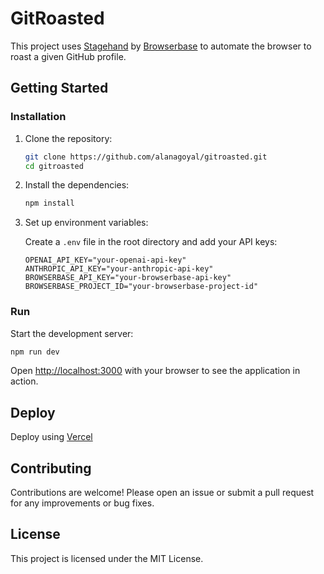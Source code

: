 # GitRoasted

This project uses [Stagehand](https://github.com/browserbase/stagehand) by [Browserbase](https://browserbase.com) to automate the browser to roast a given GitHub profile.

## Getting Started

### Installation

1. Clone the repository:

   ```bash
   git clone https://github.com/alanagoyal/gitroasted.git
   cd gitroasted
   ```

2. Install the dependencies:

   ```bash
   npm install
   ```

3. Set up environment variables:

   Create a `.env` file in the root directory and add your API keys:

   ```plaintext
   OPENAI_API_KEY="your-openai-api-key"
   ANTHROPIC_API_KEY="your-anthropic-api-key"
   BROWSERBASE_API_KEY="your-browserbase-api-key"
   BROWSERBASE_PROJECT_ID="your-browserbase-project-id"
   ```

### Run

Start the development server:

```bash
npm run dev
```

Open [http://localhost:3000](http://localhost:3000) with your browser to see the application in action.

## Deploy 

Deploy using [Vercel](https://vercel.com)

## Contributing

Contributions are welcome! Please open an issue or submit a pull request for any improvements or bug fixes.

## License

This project is licensed under the MIT License.
